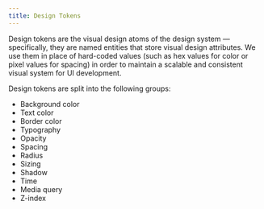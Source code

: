 ```yaml
---
title: Design Tokens
---
```

Design tokens are the visual design atoms of the design system — specifically, they are named entities that store visual design attributes. We use them in place of hard-coded values (such as hex values for color or pixel values for spacing) in order to maintain a scalable and consistent visual system for UI development.

Design tokens are split into the following groups:

* Background color
* Text color
* Border color
* Typography
* Opacity
* Spacing
* Radius
* Sizing
* Shadow
* Time
* Media query
* Z-index

